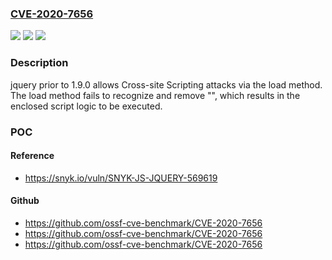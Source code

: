 ### [CVE-2020-7656](https://cve.mitre.org/cgi-bin/cvename.cgi?name=CVE-2020-7656)
![](https://img.shields.io/static/v1?label=Product&message=jquery&color=blue)
![](https://img.shields.io/static/v1?label=Version&message=n%2Fa&color=blue)
![](https://img.shields.io/static/v1?label=Vulnerability&message=Cross-site%20Scripting&color=brighgreen)

### Description

jquery prior to 1.9.0 allows Cross-site Scripting attacks via the load method. The load method fails to recognize and remove "<script>" HTML tags that contain a whitespace character, i.e: "</script >", which results in the enclosed script logic to be executed.

### POC

#### Reference
- https://snyk.io/vuln/SNYK-JS-JQUERY-569619

#### Github
- https://github.com/ossf-cve-benchmark/CVE-2020-7656
- https://github.com/ossf-cve-benchmark/CVE-2020-7656
- https://github.com/ossf-cve-benchmark/CVE-2020-7656

